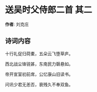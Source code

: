 # 送吴时父侍郎二首  其二

**作者**: 刘克庄

## 诗词内容

十行礼促归荷橐，五朵云飞堕草庐。

西北战尘锋锐甚，东南民力磬悬如。

帝开宣室初前席，公忆康山旧读书。

问讯少君无恙否，衰残久不奉双鱼。

